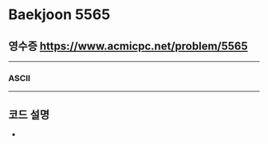 Baekjoon 5565
=============
영수증  <https://www.acmicpc.net/problem/5565>
---------------
- - -
### ASCII
- - -
## 코드 설명
- 
